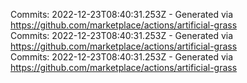 Commits: 2022-12-23T08:40:31.253Z - Generated via https://github.com/marketplace/actions/artificial-grass
<br>
Commits: 2022-12-23T08:40:31.253Z - Generated via https://github.com/marketplace/actions/artificial-grass
<br>
Commits: 2022-12-23T08:40:31.253Z - Generated via https://github.com/marketplace/actions/artificial-grass
<br>
